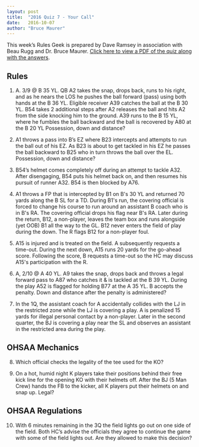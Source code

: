 ```yaml
---
layout: post
title:  "2016 Quiz 7 - Your Call"
date:   2016-10-07
author: "Bruce Maurer"
---
```


This week’s Rules Geek is prepared by Dave Ramsey in association with Beau Rugg
and Dr. Bruce Maurer. [Click here to view a PDF of the quiz along with the
answers](https://storage.googleapis.com/ohsaa-websites/quizzes/2016/2016_week_7_quiz.pdf).

## Rules
1. A. 3/9 @ B 35 YL. QB A2 takes the snap, drops back, runs to his right, and as
   he nears the LOS he pushes the ball forward (pass) using both hands at the B
36 YL. Eligible receiver A39 catches the ball at the B 30 YL. B54 takes 2
additional steps after A2 releases the ball and hits A2 from the side knocking
him to the ground. A39 runs to the B 15 YL, where he fumbles the ball backward
and the ball is recovered by A80 at the B 20 YL Possession, down and distance?

2. A1 throws a pass into B’s EZ where B23 intercepts and attempts to run the
   ball out of his EZ. As B23 is about to get tackled in his EZ he passes the
ball backward to B25 who in turn throws the ball over the EL. Possession, down
and distance?

3. B54’s helmet comes completely off during an attempt to tackle A32. After
   disengaging, B54 puts his helmet back on, and then resumes his pursuit of
runner A32. B54 is then blocked by A76.

4. A1 throws a FP that is intercepted by B1 on B's 30 YL and returned 70 yards
   along the B SL for a TD. During B1's run, the covering official is forced to
change his course to run around an assistant B coach who is in B's RA. The
covering official drops his flag near B's RA. Later during the return, B12, a
non-player, leaves the team box and runs alongside (yet OOB) B1 all the way to
the GL. B12 never enters the field of play during the down. The R flags B12 for
a non-player foul.

5. A15 is injured and is treated on the field. A subsequently requests a
   time-out. During the next down, A15 runs 20 yards for the go-ahead score.
Following the score, B requests a time-out so the HC may discuss A15's
participation with the R.

6. A, 2/10 @ A 40 YL. A9 takes the snap, drops back and throws a legal forward
   pass to A87 who catches it & is tackled at the B 39 YL. During the play A52
is flagged for holding B77 at the A 35 YL. B accepts the penalty. Down and
distance after the penalty is administered?

7. In the 1Q, the assistant coach for A accidentally collides with the LJ in the
   restricted zone while the LJ is covering a play. A is penalized 15 yards for
illegal personal contact by a non-player. Later in the second quarter, the BJ is
covering a play near the SL and observes an assistant in the restricted area
during the play.

## OHSAA Mechanics
8. Which official checks the legality of the tee used for the KO?

9. On a hot, humid night K players take their positions behind their free kick
   line for the opening KO with their helmets off. After the BJ (5 Man Crew)
hands the FB to the kicker, all K players put their helmets on and snap up.
Legal?

## OHSAA Regulations
10. With 6 minutes remaining in the 3Q the field lights go out on one side of
    the field. Both HC’s advise the officials they agree to continue the game
with some of the field lights out. Are they allowed to make this decision?
